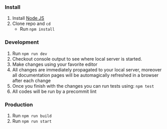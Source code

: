 ### Install

1. Install [Node JS](https://nodejs.org/)
2. Clone repo and `cd`
    + Run `npm install`

### Development

1. Run `npm run dev`
2. Checkout console output to see where local server is started.
3. Make changes using your favorite editor
4. All changes are immediately propagated to your local server, moreover all documentation pages will be automagically refreshed in a browser after each change
5. Once you finish with the changes you can run tests using: `npm test`
6. All codes will be run by a precommit lint

### Production
1. Run `npm run build`
2. Run `npm run start`

